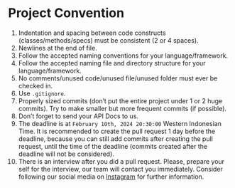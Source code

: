 # Project Convention

1. Indentation and spacing between code constructs (classes/methods/specs) must be consistent (2 or 4 spaces).
2. Newlines at the end of file.
3. Follow the accepted naming conventions for your language/framework.
4. Follow the accepted naming file and directory structure for your language/framework.
5. No comments/unused code/unused file/unused folder must ever be checked in.
6. Use `.gitignore`.
7. Properly sized commits (don’t put the entire project under 1 or 2 huge commits). Try to make smaller but more frequent commits (if possible).
8. Don’t forget to send your API Docs to us.
9. The deadline is at `February 10th, 2024 20:30:00` Western Indonesian Time. It is recommended to create the pull request 1 day before the deadline, because you can still add commits after creating the pull request, until the time of the deadline (commits created after the deadline will not be considered).
10. There is an interview after you did a pull request. Please, prepare your self for the interview, our team will contact you immediately. Consider following our social media on [Instagram](https://www.instagram.com/bccfilkom/) for further information.
